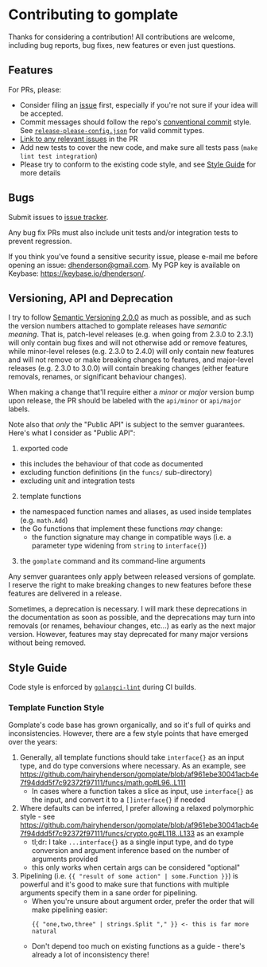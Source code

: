 # Contributing to gomplate

Thanks for considering a contribution! All contributions are welcome, including
bug reports, bug fixes, new features or even just questions.

## Features

For PRs, please:
- Consider filing an [issue](https://github.com/hairyhenderson/gomplate/issues/new) first, especially if you're not sure if your idea will be accepted.
- Commit messages should follow the repo's [conventional commit](https://www.conventionalcommits.org/en/v1.0.0/) style. See [`release-please-config.json`](./release-please-config.json) for valid commit types.
- [Link to any relevant issues](https://help.github.com/articles/autolinked-references-and-urls/) in the PR
- Add new tests to cover the new code, and make sure all tests pass (`make lint test integration`)
- Please try to conform to the existing code style, and see [Style Guide](#style-guide) for more details

## Bugs

Submit issues to [issue tracker](https://github.com/hairyhenderson/gomplate/issues/).

Any bug fix PRs must also include unit tests and/or integration tests to prevent regression.

If you think you've found a sensitive security issue, please e-mail me before opening an issue: dhenderson@gmail.com. My PGP key is available on Keybase: https://keybase.io/dhenderson/.

## Versioning, API and Deprecation

I try to follow [Semantic Versioning 2.0.0](https://semver.org/spec/v2.0.0.html) as much as possible, and as such the version numbers attached to gomplate releases have _semantic meaning_. That is, patch-level releases (e.g. when going from 2.3.0 to 2.3.1) will only contain bug fixes and will not otherwise add or remove features, while minor-level releses (e.g. 2.3.0 to 2.4.0) will only contain new features and will not remove or make breaking changes to features, and major-level releases (e.g. 2.3.0 to 3.0.0) will contain breaking changes (either feature removals, renames, or significant behaviour changes).

When making a change that'll require either a _minor_ or _major_ version bump upon release, the PR should be labeled with the `api/minor` or `api/major` labels.

Note also that _only_ the "Public API" is subject to the semver guarantees. Here's what I consider as "Public API":
1. exported code
  - this includes the behaviour of that code as documented
  - excluding function definitions (in the `funcs/` sub-directory)
  - excluding unit and integration tests
2. template functions
  - the namespaced function names and aliases, as used inside templates (e.g. `math.Add`)
  - the Go functions that implement these functions _may_ change:
    - the function signature may change in compatible ways (i.e. a parameter type widening from `string` to `interface{}`)
3. the `gomplate` command and its command-line arguments

Any semver guarantees only apply between released versions of gomplate. I reserve the right to make breaking changes to new features before these features are delivered in a release.

Sometimes, a deprecation is necessary. I will mark these deprecations in the documentation as soon as possible, and the deprecations may turn into removals (or renames, behaviour changes, etc...) as early as the next major version. However, features may stay deprecated for many major versions without being removed.

## Style Guide

Code style is enforced by [`golangci-lint`](https://github.com/golangci/golangci-lint) during CI builds.

### Template Function Style

Gomplate's code base has grown organically, and so it's full of quirks and inconsistencies. However, there are a few style points that have emerged over the years:

1. Generally, all template functions should take `interface{}` as an input type, and do type conversions where necessary. As an example, see https://github.com/hairyhenderson/gomplate/blob/af961ebe30041acb4e7f94ddd5f7c92372f97111/funcs/math.go#L96..L111
    - In cases where a function takes a slice as input, use `interface{}` as the input, and convert it to a `[]interface{}` if needed
2. Where defaults can be inferred, I prefer allowing a relaxed polymorphic style - see https://github.com/hairyhenderson/gomplate/blob/af961ebe30041acb4e7f94ddd5f7c92372f97111/funcs/crypto.go#L118..L133 as an example
    - tl;dr: I take `...interface{}` as a single input type, and do type conversion and argument inference based on the number of arguments provided
    - this only works when certain args can be considered "optional"
3. Pipelining (i.e. `{{ "result of some action" | some.Function }}`) is powerful and it's good to make sure that functions with multiple arguments specify them in a sane order for pipelining.
    - When you're unsure about argument order, prefer the order that will make pipelining easier:
      ```
      {{ "one,two,three" | strings.Split "," }} <- this is far more natural
      ```
    - Don't depend too much on existing functions as a guide - there's already a lot of inconsistency there!
